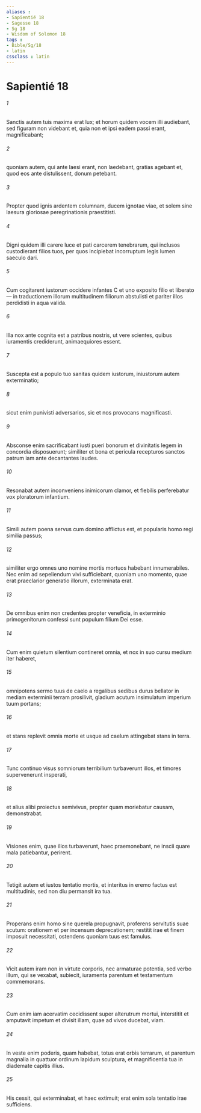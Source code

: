 ```yaml
---
aliases : 
- Sapientié 18
- Sagesse 18
- Sg 18
- Wisdom of Solomon 18
tags : 
- Bible/Sg/18
- latin
cssclass : latin
---
```


# Sapientié 18

###### 1
Sanctis autem tuis maxima erat lux; et horum quidem vocem illi audiebant, sed figuram non videbant et, quia non et ipsi eadem passi erant, magnificabant;
###### 2
quoniam autem, qui ante laesi erant, non laedebant, gratias agebant et, quod eos ante distulissent, donum petebant.
###### 3
Propter quod ignis ardentem columnam, ducem ignotae viae, et solem sine laesura gloriosae peregrinationis praestitisti.
###### 4
Digni quidem illi carere luce et pati carcerem tenebrarum, qui inclusos custodierant filios tuos, per quos incipiebat incorruptum legis lumen saeculo dari.
###### 5
Cum cogitarent iustorum occidere infantes C et uno exposito filio et liberato — in traductionem illorum multitudinem filiorum abstulisti et pariter illos perdidisti in aqua valida.
###### 6
Illa nox ante cognita est a patribus nostris, ut vere scientes, quibus iuramentis crediderunt, animaequiores essent.
###### 7
Suscepta est a populo tuo sanitas quidem iustorum, iniustorum autem exterminatio;
###### 8
sicut enim punivisti adversarios, sic et nos provocans magnificasti.
###### 9
Absconse enim sacrificabant iusti pueri bonorum et divinitatis legem in concordia disposuerunt; similiter et bona et pericula recepturos sanctos patrum iam ante decantantes laudes.
###### 10
Resonabat autem inconveniens inimicorum clamor, et flebilis perferebatur vox ploratorum infantium.
###### 11
Simili autem poena servus cum domino afflictus est, et popularis homo regi similia passus;
###### 12
similiter ergo omnes uno nomine mortis mortuos habebant innumerabiles. Nec enim ad sepeliendum vivi sufficiebant, quoniam uno momento, quae erat praeclarior generatio illorum, exterminata erat.
###### 13
De omnibus enim non credentes propter veneficia, in exterminio primogenitorum confessi sunt populum filium Dei esse.
###### 14
Cum enim quietum silentium contineret omnia, et nox in suo cursu medium iter haberet,
###### 15
omnipotens sermo tuus de caelo a regalibus sedibus durus bellator in mediam exterminii terram prosilivit, gladium acutum insimulatum imperium tuum portans;
###### 16
et stans replevit omnia morte et usque ad caelum attingebat stans in terra.
###### 17
Tunc continuo visus somniorum terribilium turbaverunt illos, et timores supervenerunt insperati,
###### 18
et alius alibi proiectus semivivus, propter quam moriebatur causam, demonstrabat.
###### 19
Visiones enim, quae illos turbaverunt, haec praemonebant, ne inscii quare mala patiebantur, perirent.
###### 20
Tetigit autem et iustos tentatio mortis, et interitus in eremo factus est multitudinis, sed non diu permansit ira tua.
###### 21
Properans enim homo sine querela propugnavit, proferens servitutis suae scutum: orationem et per incensum deprecationem; restitit irae et finem imposuit necessitati, ostendens quoniam tuus est famulus.
###### 22
Vicit autem iram non in virtute corporis, nec armaturae potentia, sed verbo illum, qui se vexabat, subiecit, iuramenta parentum et testamentum commemorans.
###### 23
Cum enim iam acervatim cecidissent super alterutrum mortui, interstitit et amputavit impetum et divisit illam, quae ad vivos ducebat, viam.
###### 24
In veste enim poderis, quam habebat, totus erat orbis terrarum, et parentum magnalia in quattuor ordinum lapidum sculptura, et magnificentia tua in diademate capitis illius.
###### 25
His cessit, qui exterminabat, et haec extimuit; erat enim sola tentatio irae sufficiens.
